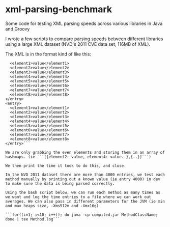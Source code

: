 # xml-parsing-benchmark
Some code for testing XML parsing speeds across various libraries in Java and Groovy

I wrote a few scripts to compare parsing speeds between different libraries using a large XML dataset (NVD's 2011 CVE data set, 116MB of XML).

The XML is in the format kind of like this:

```<entry>
  <element1>value</element1>
  <element2>value</element2>
  <element3>value</element3>
  <element4>value</element4>
  <element5>value</element5>
  <element6>value</element6>
  <element7>value</element7>
  <element8>value</element8>
</entry>
<entry>
  <element1>value</element1>
  <element2>value</element2>
  <element3>value</element3>
  <element4>value</element4>
  <element5>value</element5>
  <element6>value</element6>
  <element7>value</element7>
  <element8>value</element8>
</entry>```

We are only grabbing the even elements and storing them in an array of hashmaps. (ie ```[{element2: value, element4: value..},{..}]```)

We then print the time it took to do this, and close.

In the NVD 2011 dataset there are more than 4000 entries, we test each method manually by printing out a known value (ie entry 4000) in dev to make sure the data is being parsed correctly.

Using the bash script below, we can run each method as many times as we want and log the time entries to a file where we can work out averages. We can also pass in different parameters for the JVM (ie min and max heaps size, -Xms512m and -Xmx16g)

```for((i=1; i<10; i++)); do java -cp compiled.jar MethodClassName; done | tee Method.log```
